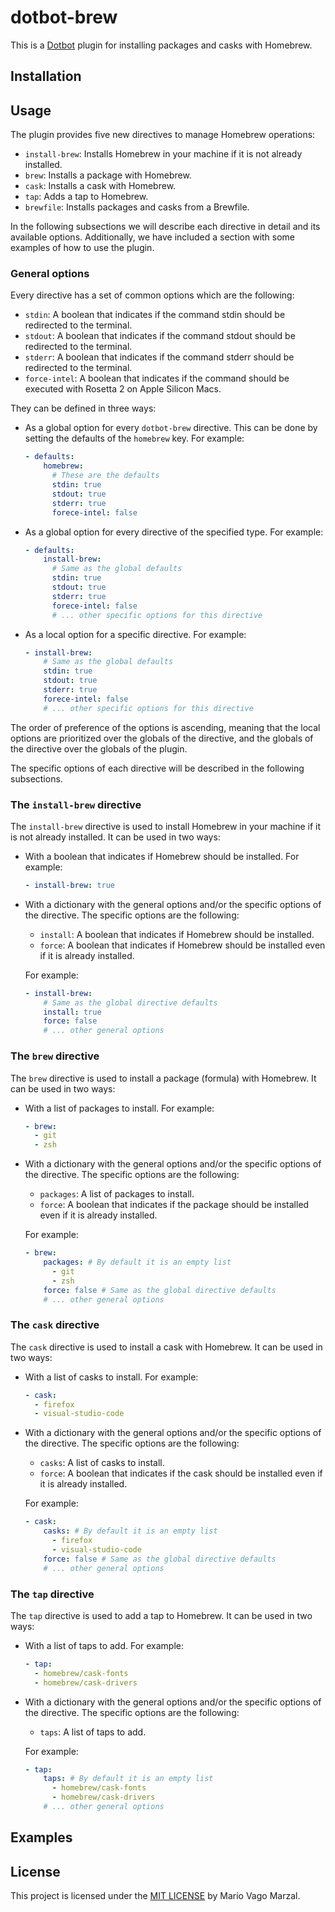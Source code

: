 # dotbot-brew

This is a [Dotbot][dotbot] plugin for installing packages and casks with
Homebrew.

## Installation

## Usage

The plugin provides five new directives to manage Homebrew operations:

- `install-brew`: Installs Homebrew in your machine if it is not already
  installed.
- `brew`: Installs a package with Homebrew.
- `cask`: Installs a cask with Homebrew.
- `tap`: Adds a tap to Homebrew.
- `brewfile`: Installs packages and casks from a Brewfile.

In the following subsections we will describe each directive in detail and
its available options. Additionally, we have included a section with some
examples of how to use the plugin.

### General options

Every directive has a set of common options which are the following:

- `stdin`: A boolean that indicates if the command stdin should be redirected
  to the terminal.
- `stdout`: A boolean that indicates if the command stdout should be
  redirected to the terminal.
- `stderr`: A boolean that indicates if the command stderr should be
  redirected to the terminal.
- `force-intel`: A boolean that indicates if the command should be executed
  with Rosetta 2 on Apple Silicon Macs.

They can be defined in three ways:

- As a global option for every `dotbot-brew` directive. This can be done by
  setting the defaults of the `homebrew` key. For example:

  ```yaml
  - defaults:
      homebrew:
        # These are the defaults
        stdin: true
        stdout: true
        stderr: true
        forece-intel: false
  ```
- As a global option for every directive of the specified type. For
  example:

  ```yaml
  - defaults:
      install-brew:
        # Same as the global defaults
        stdin: true
        stdout: true
        stderr: true
        forece-intel: false
        # ... other specific options for this directive
  ```
- As a local option for a specific directive. For example:
  
  ```yaml
  - install-brew:
      # Same as the global defaults
      stdin: true
      stdout: true
      stderr: true
      forece-intel: false
      # ... other specific options for this directive
  ```

The order of preference of the options is ascending, meaning that the local
options are prioritized over the globals of the directive, and the globals
of the directive over the globals of the plugin.

The specific options of each directive will be described in the following
subsections.

### The `install-brew` directive 

The `install-brew` directive is used to install Homebrew in your machine if
it is not already installed. It can be used in two ways:

- With a boolean that indicates if Homebrew should be installed. For
  example:

  ```yaml
  - install-brew: true
  ```

- With a dictionary with the general options and/or the specific options of
  the directive. The specific options are the following:

  - `install`: A boolean that indicates if Homebrew should be installed.
  - `force`: A boolean that indicates if Homebrew should be installed even
    if it is already installed.

  For example:

  ```yaml
  - install-brew:
      # Same as the global directive defaults
      install: true
      force: false
      # ... other general options
  ```

### The `brew` directive

The `brew` directive is used to install a package (formula) with Homebrew.
It can be used in two ways:

- With a list of packages to install. For example:

  ```yaml
  - brew:
    - git
    - zsh
  ```

- With a dictionary with the general options and/or the specific options of
  the directive. The specific options are the following:

  - `packages`: A list of packages to install.
  - `force`: A boolean that indicates if the package should be installed
    even if it is already installed.

  For example:

  ```yaml
  - brew:
      packages: # By default it is an empty list
        - git
        - zsh
      force: false # Same as the global directive defaults
      # ... other general options
  ```

### The `cask` directive

The `cask` directive is used to install a cask with Homebrew. It can be
used in two ways:

- With a list of casks to install. For example:

  ```yaml
  - cask:
    - firefox
    - visual-studio-code
  ```

- With a dictionary with the general options and/or the specific options of
  the directive. The specific options are the following:

  - `casks`: A list of casks to install.
  - `force`: A boolean that indicates if the cask should be installed
    even if it is already installed.

  For example:

  ```yaml
  - cask:
      casks: # By default it is an empty list
        - firefox
        - visual-studio-code
      force: false # Same as the global directive defaults
      # ... other general options
  ```

### The `tap` directive

The `tap` directive is used to add a tap to Homebrew. It can be used in two
ways:

- With a list of taps to add. For example:

  ```yaml
  - tap:
    - homebrew/cask-fonts
    - homebrew/cask-drivers
  ```

- With a dictionary with the general options and/or the specific options of
  the directive. The specific options are the following:

  - `taps`: A list of taps to add.

  For example:

  ```yaml
  - tap:
      taps: # By default it is an empty list
        - homebrew/cask-fonts
        - homebrew/cask-drivers
      # ... other general options
  ```

## Examples

## License

This project is licensed under the [MIT LICENSE](/LICENSE) by Mario Vago
Marzal.

<!-- External links -->
[dotbot]: https://github.com/anishathalye/dotbot
